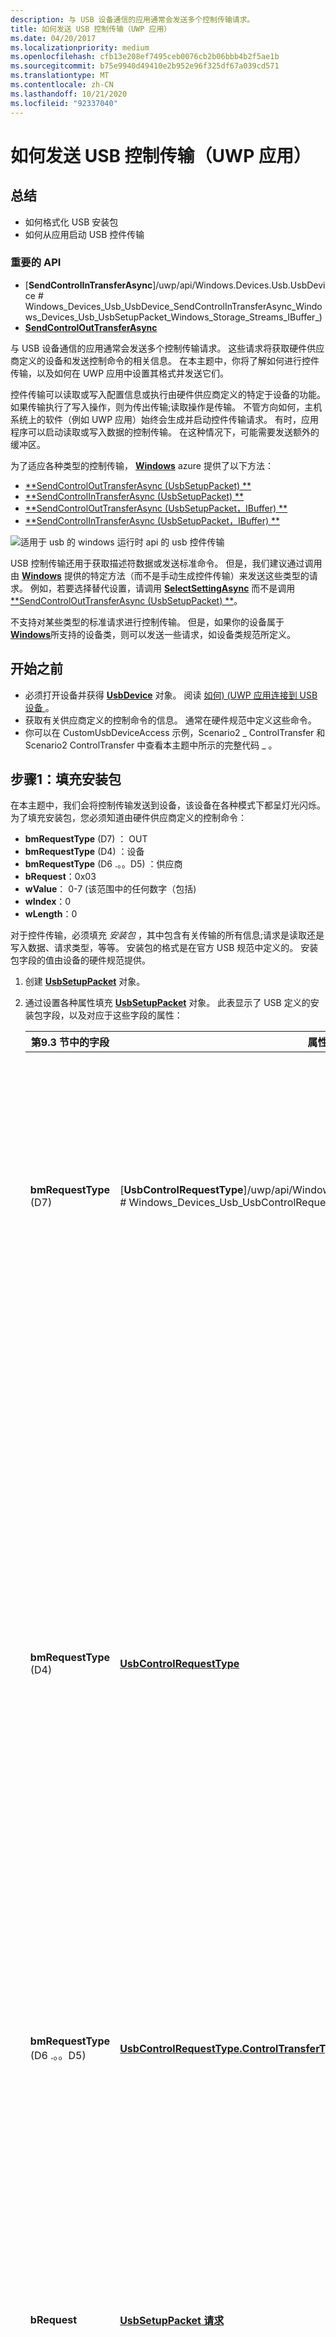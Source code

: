 ```yaml
---
description: 与 USB 设备通信的应用通常会发送多个控制传输请求。
title: 如何发送 USB 控制传输（UWP 应用）
ms.date: 04/20/2017
ms.localizationpriority: medium
ms.openlocfilehash: cfb13e208ef7495ceb0076cb2b06bbb4b2f5ae1b
ms.sourcegitcommit: b75e9940d49410e2b952e96f325df67a039cd571
ms.translationtype: MT
ms.contentlocale: zh-CN
ms.lasthandoff: 10/21/2020
ms.locfileid: "92337040"
---
```

# <a name="how-to-send-a-usb-control-transfer-uwp-app"></a>如何发送 USB 控制传输（UWP 应用）

## <a name="summary"></a>总结

- 如何格式化 USB 安装包
- 如何从应用启动 USB 控件传输

### <a name="important-apis"></a>重要的 API

- [**SendControlInTransferAsync**]/uwp/api/Windows.Devices.Usb.UsbDevice # Windows_Devices_Usb_UsbDevice_SendControlInTransferAsync_Windows_Devices_Usb_UsbSetupPacket_Windows_Storage_Streams_IBuffer_) 
- [**SendControlOutTransferAsync**](/uwp/api/Windows.Devices.Usb.UsbDevice#Windows_Devices_Usb_UsbDevice_SendControlOutTransferAsync_Windows_Devices_Usb_UsbSetupPacket_)

与 USB 设备通信的应用通常会发送多个控制传输请求。 这些请求将获取硬件供应商定义的设备和发送控制命令的相关信息。 在本主题中，你将了解如何进行控件传输，以及如何在 UWP 应用中设置其格式并发送它们。

控件传输可以读取或写入配置信息或执行由硬件供应商定义的特定于设备的功能。 如果传输执行了写入操作，则为传出传输;读取操作是传输。 不管方向如何，主机系统上的软件（例如 UWP 应用）始终会生成并启动控件传输请求。 有时，应用程序可以启动读取或写入数据的控制传输。 在这种情况下，可能需要发送额外的缓冲区。

为了适应各种类型的控制传输， [**Windows**](/uwp/api/Windows.Devices.Usb) azure 提供了以下方法：

- [**SendControlOutTransferAsync (UsbSetupPacket) **](/uwp/api/Windows.Devices.Usb.UsbDevice#Windows_Devices_Usb_UsbDevice_SendControlOutTransferAsync_Windows_Devices_Usb_UsbSetupPacket_)
- [**SendControlInTransferAsync (UsbSetupPacket) **](/uwp/api/Windows.Devices.Usb.UsbDevice#Windows_Devices_Usb_UsbDevice_SendControlInTransferAsync_Windows_Devices_Usb_UsbSetupPacket_)
- [**SendControlOutTransferAsync (UsbSetupPacket，IBuffer) **](/uwp/api/Windows.Devices.Usb.UsbDevice#Windows_Devices_Usb_UsbDevice_SendControlOutTransferAsync_Windows_Devices_Usb_UsbSetupPacket_Windows_Storage_Streams_IBuffer_)
- [**SendControlInTransferAsync (UsbSetupPacket，IBuffer) **](/uwp/api/Windows.Devices.Usb.UsbDevice#Windows_Devices_Usb_UsbDevice_SendControlInTransferAsync_Windows_Devices_Usb_UsbSetupPacket_Windows_Storage_Streams_IBuffer_)

![适用于 usb 的 windows 运行时 api 的 usb 控件传输](images/scenario2-flowchart.png)

USB 控制传输还用于获取描述符数据或发送标准命令。 但是，我们建议通过调用由 [**Windows**](/uwp/api/Windows.Devices.Usb) 提供的特定方法（而不是手动生成控件传输）来发送这些类型的请求。 例如，若要选择替代设置，请调用 [**SelectSettingAsync**](/uwp/api/Windows.Devices.Usb.UsbInterfaceSetting#Windows_Devices_Usb_UsbInterfaceSetting_SelectSettingAsync) 而不是调用 [**SendControlOutTransferAsync (UsbSetupPacket) **](/uwp/api/Windows.Devices.Usb.UsbDevice#Windows_Devices_Usb_UsbDevice_SendControlOutTransferAsync_Windows_Devices_Usb_UsbSetupPacket_)。

不支持对某些类型的标准请求进行控制传输。 但是，如果你的设备属于 [**Windows**](/uwp/api/Windows.Devices.Usb)所支持的设备类，则可以发送一些请求，如设备类规范所定义。

## <a name="before-you-start"></a>开始之前

- 必须打开设备并获得 [**UsbDevice**](/uwp/api/Windows.Devices.Usb.UsbDevice) 对象。 阅读 [如何)  (UWP 应用连接到 USB 设备 ](how-to-connect-to-a-usb-device--uwp-app-.md)。
- 获取有关供应商定义的控制命令的信息。 通常在硬件规范中定义这些命令。
- 你可以在 CustomUsbDeviceAccess 示例，Scenario2 \_ ControlTransfer 和 Scenario2 ControlTransfer 中查看本主题中所示的完整代码 \_ 。

## <a name="step-1-populate-the-setup-packet"></a>步骤1：填充安装包

在本主题中，我们会将控制传输发送到设备，该设备在各种模式下都呈灯光闪烁。 为了填充安装包，您必须知道由硬件供应商定义的控制命令：

- **bmRequestType** (D7) ： OUT
- **bmRequestType** (D4) ：设备
- **bmRequestType** (D6 .。。D5) ：供应商
- **bRequest**：0x03
- **wValue**： 0-7 (该范围中的任何数字（包括) 
- **wIndex**：0
- **wLength**：0

对于控件传输，必须填充 *安装包* ，其中包含有关传输的所有信息;请求是读取还是写入数据、请求类型，等等。 安装包的格式是在官方 USB 规范中定义的。 安装包字段的值由设备的硬件规范提供。

1. 创建 [**UsbSetupPacket**](/uwp/api/Windows.Devices.Usb.UsbSetupPacket) 对象。
2. 通过设置各种属性填充 [**UsbSetupPacket**](/uwp/api/Windows.Devices.Usb.UsbSetupPacket) 对象。 此表显示了 USB 定义的安装包字段，以及对应于这些字段的属性：

    | 第9.3 节中的字段 | 属性 | 说明 |
    | --- | --- | --- |
    | **bmRequestType** (D7)  | [**UsbControlRequestType**]/uwp/api/Windows.Devices.Usb.UsbControlRequestType # Windows_Devices_Usb_UsbControlRequestType_Direction)  | 请求的方向。 无论请求是从主机到设备， (传输) 还是设备转移到在传输中 (主机)  |
    | **bmRequestType** (D4)  | [**UsbControlRequestType**](/uwp/api/Windows.Devices.Usb.UsbControlRequestType#Windows_Devices_Usb_UsbControlRequestType_Recipient) | 请求的接收方。 所有控制传输均以默认终结点为目标。 但是，收件人可能是设备、接口、终结点或其他。 有关 USB 设备、接口、终结点层次结构的详细信息，请参阅设备布局。 |
    | **bmRequestType** (D6 .。。D5)  | [**UsbControlRequestType.ControlTransferType**](/uwp/api/Windows.Devices.Usb.UsbControlRequestType#Windows_Devices_Usb_UsbControlRequestType_ControlTransferType) | 请求的类别。 标准、类或供应商。 |
    | **bRequest** | [**UsbSetupPacket 请求**](/uwp/api/Windows.Devices.Usb.UsbSetupPacket#Windows_Devices_Usb_UsbSetupPacket_Request) | 请求类型。 如果请求是标准请求，如 GET \_ 描述符请求，则该请求由 USB 规范定义。 否则，它可以由供应商定义。 |
    | **wValue** | [**UsbSetupPacket**](/uwp/api/Windows.Devices.Usb.UsbSetupPacket#Windows_Devices_Usb_UsbSetupPacket_Value) | 取决于请求的类型。 |
    | **wIndex** | [**UsbSetupPacket**](/uwp/api/Windows.Devices.Usb.UsbSetupPacket#Windows_Devices_Usb_UsbSetupPacket_Index) | 取决于请求的类型。 |
    | **wLength** | [**UsbSetupPacket**](/uwp/api/Windows.Devices.Usb.UsbSetupPacket#Windows_Devices_Usb_UsbSetupPacket_Length)  | 此请求中发送或接收的数据包的长度。 |

> !纪录对于某些控件传输，可能需要提供 **bmRequestType** 作为原始字节。 在这种情况下，可以设置 [**UsbControlRequestType**]/uwp/api/Windows.Devices.Usb.UsbControlRequestType # Windows_Devices_Usb_UsbControlRequestType_AsByte) 属性中的字节。

## <a name="step-2-start-an-asynchronous-operation-to-send-the-control-transfer"></a>步骤2：启动异步操作以发送控件传输

若要发送控制传输，必须有一个 [**UsbDevice**](/uwp/api/Windows.Devices.Usb.UsbDevice) 对象。 你的控件传输可能需要也可能不需要遵循安装包的数据包。

若要启动控件传输，请调用 [**SendControlInTransferAsync**](/uwp/api/Windows.Devices.Usb.UsbDevice#Windows_Devices_Usb_UsbDevice_SendControlInTransferAsync_Windows_Devices_Usb_UsbSetupPacket_Windows_Storage_Streams_IBuffer_) 或 [**SendControlOutTransferAsync**](/uwp/api/Windows.Devices.Usb.UsbDevice#Windows_Devices_Usb_UsbDevice_SendControlOutTransferAsync_Windows_Devices_Usb_UsbSetupPacket_Windows_Storage_Streams_IBuffer_)的重写。 如果传输使用数据包，请调用 **SendControlOutTransferAsync (UsbSetupPacket，IBuffer) **， **SendControlInTransferAsync (UsbSetupPacket，IBuffer) **。 这些方法采用其他参数，其中包含用于写入或接收设备数据的数据。 使用流程图确定要调用的替代。

调用开始和异步操作。 操作完成后，调用将返回包含操作结果的 [**iasyncoperation<tresult>**](/uwp/api/windows.foundation.iasyncoperation-1.getresults?view=winrt-19041) 对象。 对于 OUT 传输，对象返回传输中发送的字节数。 对于 IN 传输，对象包含包含从设备读取的数据的缓冲区。

## <a name="usb-control-transfer-code-example"></a>USB 控件传输代码示例

此代码示例演示如何发送更改 SuperMUTT 设备上闪烁模式的控制传输。 用于传输的安装包包含供应商定义的命令。 该示例位于 Scenario2 \_ ControlTransfer 中。

```ManagedCPlusPlus
async Task SetSuperMuttLedBlinkPatternAsync(Byte pattern)
        {
            UsbSetupPacket initSetupPacket = new UsbSetupPacket
            {
                RequestType = new UsbControlRequestType
                {
                    Direction = UsbTransferDirection.Out,
                    Recipient = UsbControlRecipient.Device,
                    ControlTransferType = UsbControlTransferType.Vendor
                },
                Request = SuperMutt.VendorCommand.SetLedBlinkPattern,
                Value = pattern,
                Length = 0
            };

            UInt32 bytesTransferred = await EventHandlerForDevice.Current.Device.SendControlOutTransferAsync(initSetupPacket);

            MainPage.Current.NotifyUser("The Led blink pattern is set to " + pattern.ToString(), NotifyType.StatusMessage);
        }
```

此代码示例演示如何发送更改 SuperMUTT 设备上闪烁模式的控制传输。 用于传输的安装包包含供应商定义的命令。 该示例位于 Scenario2 \_ ControlTransfer 中。

```CSharp
async Task<IBuffer> SendVendorControlTransferInToDeviceRecipientAsync(Byte vendorCommand, UInt32 dataPacketLength)
 {
    // Data will be written to this buffer when we receive it
    var buffer = new Windows.Storage.Streams.Buffer(dataPacketLength);

    UsbSetupPacket initSetupPacket = new UsbSetupPacket
    {
        RequestType = new UsbControlRequestType
        {
            Direction = UsbTransferDirection.In,
            Recipient = UsbControlRecipient.Device,
            ControlTransferType = UsbControlTransferType.Vendor,
        },
        Request = vendorCommand,
        Length = dataPacketLength
    };

    return await EventHandlerForDevice.Current.Device.SendControlInTransferAsync(initSetupPacket, buffer);
}
```
